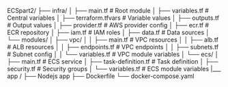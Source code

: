 ECSpart2/
├── infra/
│   ├── main.tf                  # Root module
│   ├── variables.tf             # Central variables
│   ├── terraform.tfvars         # Variable values
│   ├── outputs.tf               # Output values
│   ├── provider.tf              # AWS provider config
│   ├── ecr.tf                   # ECR repository
│   ├── iam.tf                   # IAM roles
│   ├── data.tf                  # Data sources
│   └── modules/
│       ├── vpc/
│       │   ├── main.tf          # VPC resources
│       │   ├── alb.tf           # ALB resources
│       │   ├── endpoints.tf     # VPC endpoints
│       │   ├── subnets.tf       # Subnet config
│       │   └── variables.tf     # VPC module variables
│       └── ecs/
│           ├── main.tf          # ECS service
│           ├── task-definition.tf # Task definition
│           ├── security.tf      # Security groups
│           └── variables.tf     # ECS module variables
|___ app /
     ├── Nodejs app
     ├── Dockerfile
     └── docker-compose.yaml